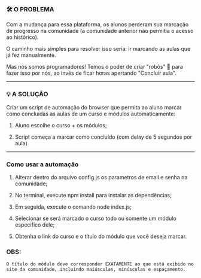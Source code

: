 ### 🛠️ O PROBLEMA

Com a mudança para essa plataforma, os alunos perderam sua marcação de progresso na comunidade (a comunidade anterior não permitia o acesso ao histórico).

O caminho mais simples para resolver isso seria: ir marcando as aulas que já fez manualmente.

Mas nós somos programadores! Temos o poder de criar "robôs" 🤖 para fazer isso por nós, ao invés de ficar horas apertando "Concluir aula".

---

### 💡 A SOLUÇÃO

Criar um script de automação do browser que permita ao aluno marcar como concluídas as aulas de um curso e módulos automaticamente:

1. Aluno escolhe o curso + os módulos;

2. Script começa a marcar como concluído (com delay de 5 segundos por aula).

---

### Como usar a automação

1. Alterar dentro do arquivo config.js os parametros de email e senha na comunidade;

2. No terminal, execute npm install para instalar as dependências;

3. Em seguida, execute o comando node index.js;

4. Selecionar se será marcado o curso todo ou somente um módulo especifico dele;

5. Obtenha o link do curso e o título do módulo que você deseja marcar.

### OBS:
    O título do módulo deve corresponder EXATAMENTE ao que está exibido no site da comunidade, incluindo maiúsculas, minúsculas e espaçamento.
